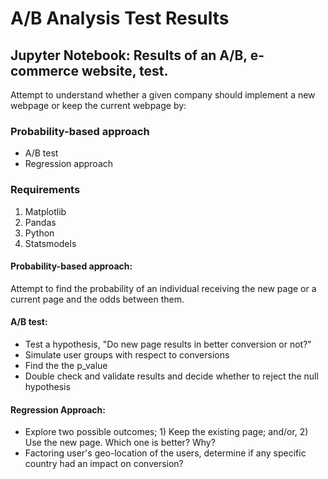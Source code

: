 # A/B Analysis Test Results
## Jupyter Notebook: Results of an A/B, e-commerce website, test.

Attempt to understand whether a given company should implement a new webpage or keep the current webpage by:

### Probability-based approach
- A/B test
- Regression approach

### Requirements
1) Matplotlib 
2) Pandas
3) Python
4) Statsmodels 

#### Probability-based approach:

Attempt to find the probability of an individual receiving the new page or a current page and the odds between them.

#### A/B test:

- Test a hypothesis, "Do new page results in better conversion or not?"
- Simulate user groups with respect to conversions
- Find the the p_value
- Double check and validate results and decide whether to reject the null hypothesis


#### Regression Approach:

- Explore two possible outcomes; 1) Keep the existing page; and/or, 2) Use the new page. Which one is better? Why? 
- Factoring user's geo-location of the users, determine if any specific country had an impact on conversion? 
